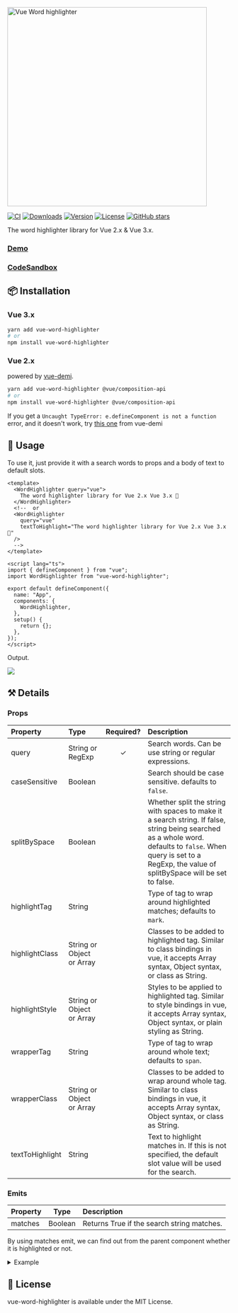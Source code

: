 <p><img width="450" alt="Vue Word highlighter" src="https://user-images.githubusercontent.com/11070996/127788684-906f7756-865f-44ae-b27a-2a80e3c7349b.png"></p>

[![CI](https://github.com/kawamataryo/vue-word-highlighter/actions/workflows/ci.yml/badge.svg)](https://github.com/kawamataryo/vue-word-highlighter/actions/workflows/ci.yml)
<a href="https://npmcharts.com/compare/vue-word-highlighter?minimal=true"><img src="https://img.shields.io/npm/dt/vue-word-highlighter.svg" alt="Downloads"></a>
<a href="https://www.npmjs.com/package/vue-word-highlighter"><img src="https://img.shields.io/npm/v/vue-word-highlighter.svg" alt="Version"></a>
<a href="https://www.npmjs.com/package/vue-word-highlighter"><img src="https://img.shields.io/npm/l/vue-word-highlighter.svg" alt="License"></a>
<a href="https://github.com/kawamataryo/vue-word-highlighter" target="__blank"><img alt="GitHub stars" src="https://img.shields.io/github/stars/kawamataryo/vue-word-highlighter?style=social"></a>

The word highlighter library for Vue 2.x & Vue 3.x. 

### [Demo](https://kawamataryo.github.io/vue-word-highlighter/)
### [CodeSandbox](https://codesandbox.io/s/vue3-word-highlighter-example-u2bhe)


## 📦 Installation

### Vue 3.x
```bash
yarn add vue-word-highlighter
# or
npm install vue-word-highlighter
```

### Vue 2.x
powered by [vue-demi](https://github.com/antfu/vue-demi).
```bash
yarn add vue-word-highlighter @vue/composition-api
# or
npm install vue-word-highlighter @vue/composition-api
```

If you get a `Uncaught TypeError: e.defineComponent is not a function` error, and it doesn't work, try [this one](https://github.com/vueuse/vue-demi#manually-switch-versions) from vue-demi

## 🚀 Usage
To use it, just provide it with a search words to props and a body of text to default slots.


```vue
<template>
  <WordHighlighter query="vue">
    The word highlighter library for Vue 2.x Vue 3.x 💅
  </WordHighlighter>
  <!--  or
  <WordHighlighter 
    query="vue"
    textToHighlight="The word highlighter library for Vue 2.x Vue 3.x 💅"
  />
  -->
</template>

<script lang="ts">
import { defineComponent } from "vue";
import WordHighlighter from "vue-word-highlighter";

export default defineComponent({
  name: "App",
  components: {
    WordHighlighter,
  },
  setup() {
    return {};
  },
});
</script>
```

Output.

![](https://i.gyazo.com/ca4c1c6b76a47797cc5318ef6d01d6f2.png)

## ⚒ Details
### Props

| Property | Type | Required? | Description |
|:---|:---|:---:|:---|
| query | String or RegExp | ✓ | Search words. Can be use string or regular expressions. |
| caseSensitive | Boolean |  | Search should be case sensitive. defaults to `false`. |
| splitBySpace | Boolean |  | Whether split the string with spaces to make it a search string. If false, string being searched as a whole word. defaults to `false`. When query is set to a RegExp, the value of splitBySpace will be set to false.  |
| highlightTag | String |  | Type of tag to wrap around highlighted matches; defaults to `mark`. |
| highlightClass | String or Object or Array |  | Classes to be added to highlighted tag. Similar to class bindings in vue, it accepts Array syntax, Object syntax, or class as String.|
| highlightStyle | String or Object or Array | | Styles to be applied to highlighted tag. Similar to style bindings in vue, it accepts Array syntax, Object syntax, or plain styling as String. |
| wrapperTag | String |  | Type of tag to wrap around whole text; defaults to `span`. |
| wrapperClass | String or Object or Array |  | Classes to be added to  wrap around whole tag. Similar to class bindings in vue, it accepts Array syntax, Object syntax, or class as String. |
| textToHighlight | String |  | Text to highlight matches in. If this is not specified, the default slot value will be used for the search.  |

### Emits

| Property | Type |  Description |
|:---|:---:|:---|
| matches | Boolean | Returns True if the search string matches. |

By using matches emit, we can find out from the parent component whether it is highlighted or not.

<details>
<summary>Example</summary>

```vue
<template>
  <div>
    <p v-if="hasMatchingWord">matches</p>
    <p v-else>not</p>
  </div>
  <WordHighlighter query="vue" @matches="(e) => { hasMatchingWord = e }">
    The word highlighter library for Vue 2.x Vue 3.x 💅
  </WordHighlighter>
</template>

<script lang="ts">
import { defineComponent, ref } from "vue";
import WordHighlighter from "vue-word-highlighter";

export default defineComponent({
  name: "App",
  components: {
    WordHighlighter,
  },
  setup() {
    const hasMatchingWord = ref(false);
    return {
      hasMatchingWord
    };
  },
});
</script>
```

</details>

## 📄 License

vue-word-highlighter is available under the MIT License.
